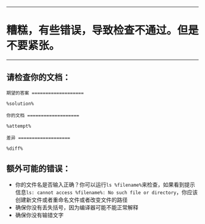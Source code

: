 ----
# 糟糕，有些错误，导致检查不通过。但是不要紧张。
----

## 请检查你的文档：

`期望的答案 ===================`

```
%solution%
```

`你的文档 ===================`

```
%attempt%
```

`差异 ===================`

```
%diff%
```

## 额外可能的错误：

* 你的文件名是否输入正确？你可以运行`ls %filename%`来检查，如果看到提示信息`ls: cannot access %filename%: No such file or directory`，你应该创建新文件或者重命名文件或者改变文件的路径
* 确保你没有丢失括号，因为编译器可能不能正常解释
* 确保你没有输错文字
